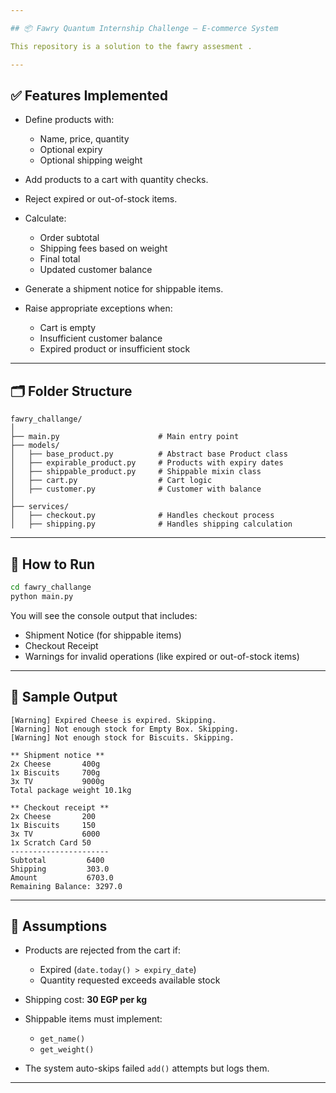 ```yaml
---

## 📦 Fawry Quantum Internship Challenge – E-commerce System

This repository is a solution to the fawry assesment .

---
```


## ✅ Features Implemented

* Define products with:

  * Name, price, quantity
  * Optional expiry
  * Optional shipping weight
* Add products to a cart with quantity checks.
* Reject expired or out-of-stock items.
* Calculate:

  * Order subtotal
  * Shipping fees based on weight
  * Final total
  * Updated customer balance
* Generate a shipment notice for shippable items.
* Raise appropriate exceptions when:

  * Cart is empty
  * Insufficient customer balance
  * Expired product or insufficient stock

---



## 🗂️ Folder Structure

```
fawry_challange/
│
├── main.py                      # Main entry point
├── models/
│   ├── base_product.py          # Abstract base Product class
│   ├── expirable_product.py     # Products with expiry dates
│   ├── shippable_product.py     # Shippable mixin class
│   ├── cart.py                  # Cart logic
│   ├── customer.py              # Customer with balance
│
├── services/
│   ├── checkout.py              # Handles checkout process
│   ├── shipping.py              # Handles shipping calculation
```

---

## 🧪 How to Run

```bash
cd fawry_challange
python main.py
```

You will see the console output that includes:

* Shipment Notice (for shippable items)
* Checkout Receipt
* Warnings for invalid operations (like expired or out-of-stock items)

---

## 📝 Sample Output

```
[Warning] Expired Cheese is expired. Skipping.
[Warning] Not enough stock for Empty Box. Skipping.
[Warning] Not enough stock for Biscuits. Skipping.

** Shipment notice **
2x Cheese       400g
1x Biscuits     700g
3x TV           9000g
Total package weight 10.1kg

** Checkout receipt **
2x Cheese       200
1x Biscuits     150
3x TV           6000
1x Scratch Card 50
----------------------
Subtotal         6400
Shipping         303.0
Amount           6703.0
Remaining Balance: 3297.0
```

---

## 📌 Assumptions

* Products are rejected from the cart if:

  * Expired (`date.today() > expiry_date`)
  * Quantity requested exceeds available stock
* Shipping cost: **30 EGP per kg**
* Shippable items must implement:

  * `get_name()`
  * `get_weight()`
* The system auto-skips failed `add()` attempts but logs them.

---

